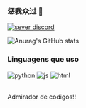###  惩我众过 🖤

[![sever discord](https://img.shields.io/badge/Discord-7289DA?style=for-the-badge&logo=discord&logoColor=white)](https://discord.gg/NFyfMX8WVG)


![Anurag's GitHub stats](https://github-readme-stats.vercel.app/api?username=IvanJuniorzzz&show_icons=true&theme=highcontrast)

### Linguagens que uso

<div style="display: inline_block">
  <img align="center" alt="python" src="https://img.shields.io/badge/Python-3776AB?style=for-the-badge&logo=python&logoColor=white" />
  <img align="center" alt="js" src="https://img.shields.io/badge/JavaScript-F7DF1E?style=for-the-badge&logo=javascript&logoColor=black" />
  <img align="center" alt="html" src="https://img.shields.io/badge/HTML5-E34F26?style=for-the-badge&logo=html5&logoColor=white" />
<div/><br/>

Admirador de codigos!!
